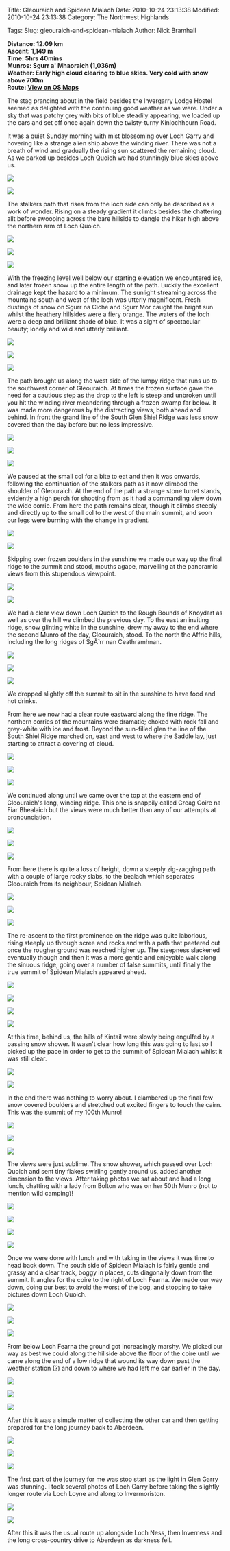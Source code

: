 Title: Gleouraich and Spidean Mialach
Date: 2010-10-24 23:13:38
Modified: 2010-10-24 23:13:38
Category: The Northwest Highlands

Tags: 
Slug: gleouraich-and-spidean-mialach
Author: Nick Bramhall

**Distance: 12.09 km  
Ascent: 1,149 m  
Time: 5hrs 40mins  
Munros: Sgurr a' Mhaoraich (1,036m)  
Weather: Early high cloud clearing to blue skies. Very cold with snow above 700m  
Route: [View on OS Maps](https://www.invertedworld.co.uk/hillwalking/trip/337)**



The stag prancing about in the field besides the Invergarry Lodge Hostel seemed as delighted with the continuing good weather as we were. Under a sky that was patchy grey with bits of blue steadily appearing, we loaded up the cars and set off once again down the twisty-turny Kinlochhourn Road. 

<!--more-->

It was a quiet Sunday morning with mist blossoming over Loch Garry and hovering like a strange alien ship above the winding river. There was not a breath of wind and gradually the rising sun scattered the remaining cloud. As we parked up besides Loch Quoich we had stunningly blue skies above us.



[![](http://farm2.static.flickr.com/1169/5132269259_212c0b9892_b.jpg)](http://www.flickr.com/photos/53725815@N00/5132269259)



[![](http://farm5.static.flickr.com/4062/5132875460_279898b043_b.jpg)](http://www.flickr.com/photos/53725815@N00/5132875460)



The stalkers path that rises from the loch side can only be described as a work of wonder. Rising on a steady gradient it climbs besides the chattering allt before swooping across the bare hillside to dangle the hiker high above the northern arm of Loch Quoich. 



[![](http://farm2.static.flickr.com/1087/5132281163_0dc54edf84_b.jpg)](http://www.flickr.com/photos/53725815@N00/5132281163)



[![](http://farm2.static.flickr.com/1169/5132943772_c16087a4d2_b.jpg)](http://www.flickr.com/photos/53725815@N00/5132943772)



[![](http://farm5.static.flickr.com/4050/5132965062_bbf5661c8d_b.jpg)](http://www.flickr.com/photos/53725815@N00/5132965062)



With the freezing level well below our starting elevation we encountered ice, and later frozen snow up the entire length of the path. Luckily the excellent drainage kept the hazard to a minimum. The sunlight streaming across the mountains south and west of the loch was utterly magnificent. Fresh dustings of snow on Sgurr na Ciche and Sgurr Mor caught the bright sun whilst the heathery hillsides were a fiery orange. The waters of the loch were a deep and brilliant shade of blue. It was a sight of spectacular beauty; lonely and wild and utterly brilliant.



[![](http://static.flickr.com/1229/5112051071_6160716ce1_b.jpg)](http://www.flickr.com/photos/53725815@N00/5112051071)



[![](http://farm2.static.flickr.com/1164/5132356067_ee752d409b_b.jpg)](http://www.flickr.com/photos/53725815@N00/5132356067)



[![](http://farm5.static.flickr.com/4106/5132994296_2ff81c4ab2_b.jpg)](http://www.flickr.com/photos/53725815@N00/5132994296)



The path brought us along the west side of the lumpy ridge that runs up to the southwest corner of Gleouraich. At times the frozen surface gave the need for a cautious step as the drop to the left is steep and unbroken until you hit the winding river meandering through a frozen swamp far below. It was made more dangerous by the distracting views, both ahead and behind. In front the grand line of the South Glen Shiel Ridge was less snow covered than the day before but no less impressive.



[![](http://static.flickr.com/1192/5133071434_6fd984a872_b.jpg)](http://www.flickr.com/photos/53725815@N00/5133071434)



[![](http://static.flickr.com/4050/5133076666_ba175e8321_b.jpg)](http://www.flickr.com/photos/53725815@N00/5133076666)



[![](http://farm2.static.flickr.com/1124/5133081386_2245568d07_b.jpg)](http://www.flickr.com/photos/53725815@N00/5133081386)



We paused at the small col for a bite to eat and then it was onwards, following the continuation of the stalkers path as it now climbed the shoulder of Gleouraich. At the end of the path a strange stone turret stands, evidently a high perch for shooting from as it had a commanding view down the wide corrie. From here the path remains clear, though it climbs steeply and directly up to the small col to the west of the main summit, and soon our legs were burning with the change in gradient.



[![](http://farm2.static.flickr.com/1350/5133102466_d409aaf065_b.jpg)](http://www.flickr.com/photos/53725815@N00/5133102466)



[![](http://farm2.static.flickr.com/1429/5132507023_59d2a6ce7a_b.jpg)](http://www.flickr.com/photos/53725815@N00/5132507023)

 

Skipping over frozen boulders in the sunshine we made our way up the final ridge to the summit and stood, mouths agape, marvelling at the panoramic views from this stupendous viewpoint. 



[![](http://farm5.static.flickr.com/4031/5132528221_16a100417c_b.jpg)](http://www.flickr.com/photos/53725815@N00/5132528221)





[![](http://farm5.static.flickr.com/4083/5132545223_c090b35e4a_b.jpg)](http://www.flickr.com/photos/53725815@N00/5132545223)



We had a clear view down Loch Quoich to the Rough Bounds of Knoydart as well as over the hill we climbed the previous day. To the east an inviting ridge, snow glinting white in the sunshine, drew my away to the end where the second Munro of the day, Gleouraich, stood. To the north the Affric hills, including the long ridges of SgÃ¹rr nan Ceathramhnan.



[![](http://farm2.static.flickr.com/1093/5132694485_76e96a0430_b.jpg)](http://www.flickr.com/photos/53725815@N00/5132694485)



[![](http://farm2.static.flickr.com/1164/5132715693_e7207c1a7d_b.jpg)](http://www.flickr.com/photos/53725815@N00/5132715693)



[![](http://farm2.static.flickr.com/1378/5133311552_aebf5b67b6_b.jpg)](http://www.flickr.com/photos/53725815@N00/5133311552)

 

We dropped slightly off the summit to sit in the sunshine to have food and hot drinks.

 

From here we now had a clear route eastward along the fine ridge. The northern corries of the mountains were dramatic; choked with rock fall and grey-white with ice and frost. Beyond the sun-filled glen the line of the South Shiel Ridge marched on, east and west to where the Saddle lay, just starting to attract a covering of cloud.



[![](http://farm5.static.flickr.com/4017/5133347410_a44d71d416_b.jpg)](http://www.flickr.com/photos/53725815@N00/5133347410)



[![](http://farm2.static.flickr.com/1342/5133369774_e9811b5639_b.jpg)](http://www.flickr.com/photos/53725815@N00/5133369774)



[![](http://farm2.static.flickr.com/1421/5133393430_b0f0d1293a_b.jpg)](http://www.flickr.com/photos/53725815@N00/5133393430)



We continued along until we came over the top at the eastern end of Gleouraich's long, winding ridge. This one is snappily called Creag Coire na Fiar Bhealaich but the views were much better than any of our attempts at pronounciation.



[![](http://farm5.static.flickr.com/4090/5132739669_e5ece0e556_b.jpg)](http://www.flickr.com/photos/53725815@N00/5132739669)



[![](http://farm5.static.flickr.com/4064/5133410304_99bb2fa14e_b.jpg)](http://www.flickr.com/photos/53725815@N00/5133410304)



[![](http://farm2.static.flickr.com/1049/5133430540_140fb6835a_b.jpg)](http://www.flickr.com/photos/53725815@N00/5133430540)



From here there is quite a loss of height, down a steeply zig-zagging path with a couple of large rocky slabs, to the bealach which separates Gleouraich from its neighbour, Spidean Mialach.



[![](http://farm5.static.flickr.com/4004/5132834549_62c9b9bf96_b.jpg)](http://www.flickr.com/photos/53725815@N00/5132834549)



[![](http://farm5.static.flickr.com/4036/5133447912_eedce4851e_b.jpg)](http://www.flickr.com/photos/53725815@N00/5133447912)



[![](http://farm2.static.flickr.com/1264/5133456950_08a17fd7a0_b.jpg)](http://www.flickr.com/photos/53725815@N00/5133456950)



The re-ascent to the first prominence on the ridge was quite laborious, rising steeply up through scree and rocks and with a path that peetered out once the rougher ground was reached higher up. The steepness slackened eventually though and then it was a more gentle and enjoyable walk along the sinuous ridge, going over a number of false summits, until finally the true summit of Spidean Mialach appeared ahead. 



[![](http://farm5.static.flickr.com/4149/5132894073_9d33e49f19_b.jpg)](http://www.flickr.com/photos/53725815@N00/5132894073)



[![](http://farm2.static.flickr.com/1370/5133500982_08a22effe0_b.jpg)](http://www.flickr.com/photos/53725815@N00/5133500982)



[![](http://farm2.static.flickr.com/1438/5133505700_41b15906ba_b.jpg)](http://www.flickr.com/photos/53725815@N00/5133505700)



[![](http://farm5.static.flickr.com/4029/5132888115_1060145500_b.jpg)](http://www.flickr.com/photos/53725815@N00/5132888115)



At this time, behind us, the hills of Kintail were slowly being engulfed by a passing snow shower. It wasn't clear how long this was going to last so I picked up the pace in order to get to the summit of Spidean Mialach whilst it was still clear.



[![](http://farm2.static.flickr.com/1421/5133558822_984520375f_b.jpg)](http://www.flickr.com/photos/53725815@N00/5133558822)



[![](http://static.flickr.com/1060/5133599610_3c524afc29_b.jpg)](http://www.flickr.com/photos/53725815@N00/5133599610)



In the end there was nothing to worry about. I clambered up the final few snow covered boulders and stretched out excited fingers to touch the cairn. This was the summit of my 100th Munro!



[![](http://static.flickr.com/1112/5132990215_df15f4f88b_b.jpg)](http://www.flickr.com/photos/53725815@N00/5132990215)



[![](http://static.flickr.com/4107/5133613768_8b28af08bd_b.jpg)](http://www.flickr.com/photos/53725815@N00/5133613768)



[![](http://static.flickr.com/1116/5132977883_e92f74ddbf_b.jpg)](http://www.flickr.com/photos/53725815@N00/5132977883)



The views were just sublime. The snow shower, which passed over Loch Quoich and sent tiny flakes swirling gently around us, added another dimension to the views. After taking photos we sat about and had a long lunch, chatting with a lady from Bolton who was on her 50th Munro (not to mention wild camping)!



[![](http://farm2.static.flickr.com/1334/5133263261_954fce0151_b.jpg)](http://www.flickr.com/photos/53725815@N00/5133263261)



[![](http://farm5.static.flickr.com/4086/5133268693_604fd92b13_b.jpg)](http://www.flickr.com/photos/53725815@N00/5133268693)



[![](http://farm5.static.flickr.com/4024/5133919166_44d3a378de_b.jpg)](http://www.flickr.com/photos/53725815@N00/5133919166)



[![](http://farm2.static.flickr.com/1096/5133925828_1fdb1efd87_b.jpg)](http://www.flickr.com/photos/53725815@N00/5133925828)



Once we were done with lunch and with taking in the views it was time to head back down. The south side of Spidean Mialach is fairly gentle and grassy and a clear track, boggy in places, cuts diagonally down from the summit. It angles for the coire to the right of Loch Fearna. We made our way down, doing our best to avoid the worst of the bog, and stopping to take pictures down Loch Quoich.



[![](http://farm5.static.flickr.com/4040/5133939292_3fe9ecc8eb_b.jpg)](http://www.flickr.com/photos/53725815@N00/5133939292)



[![](http://farm5.static.flickr.com/4026/5133382805_3b367e727b_b.jpg)](http://www.flickr.com/photos/53725815@N00/5133382805)



[![](http://farm5.static.flickr.com/4003/5133990244_ced46f3074_b.jpg)](http://www.flickr.com/photos/53725815@N00/5133990244)



From below Loch Fearna the ground got increasingly marshy. We picked our way as best we could along the hillside above the floor of the coire until we came along the end of a low ridge that wound its way down past the weather station (?) and down to where we had left me car earlier in the day.



[![](http://farm5.static.flickr.com/4029/5133425161_85a0f086a3_b.jpg)](http://www.flickr.com/photos/53725815@N00/5133425161)



[![](http://farm5.static.flickr.com/4144/5134037210_8b6d0194bc_b.jpg)](http://www.flickr.com/photos/53725815@N00/5134037210)



[![](http://farm2.static.flickr.com/1431/5133461261_ffdef967d9_b.jpg)](http://www.flickr.com/photos/53725815@N00/5133461261)



After this it was a simple matter of collecting the other car and then getting prepared for the long journey back to Aberdeen.



[![](http://farm2.static.flickr.com/1052/5134077676_8d9145334b_b.jpg)](http://www.flickr.com/photos/53725815@N00/5134077676)



[![](http://farm5.static.flickr.com/4091/5133469393_a2e7f0a1c5_b.jpg)](http://www.flickr.com/photos/53725815@N00/5133469393)



[![](http://farm2.static.flickr.com/1343/5134082338_71072958a9_b.jpg)](http://www.flickr.com/photos/53725815@N00/5134082338)



The first part of the journey for me was stop start as the light in Glen Garry was stunning. I took several photos of Loch Garry before taking the slightly longer route via Loch Loyne and along to Invermoriston.



[![](http://farm2.static.flickr.com/1073/5134103390_303b4ddbc5_b.jpg)](http://www.flickr.com/photos/53725815@N00/5134103390)



[![](http://farm2.static.flickr.com/1257/5134115990_062f7d9b26_b.jpg)](http://www.flickr.com/photos/53725815@N00/5134115990)



After this it was the usual route up alongside Loch Ness, then Inverness and the long cross-country drive to Aberdeen as darkness fell.


